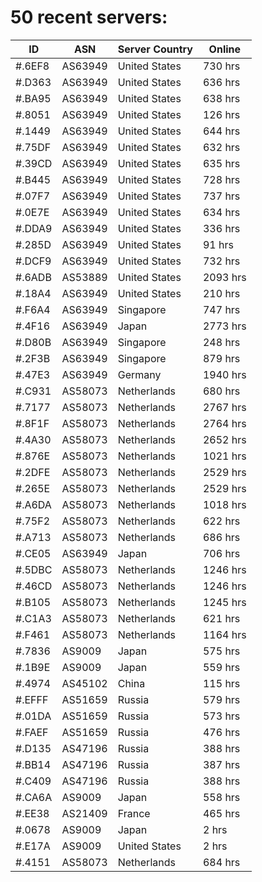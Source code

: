 # 50 recent servers:

| ID | ASN | Server Country | Online |
| ------ | ------ | ------ | ------ |
| #.6EF8 | AS63949 | United States | 730 hrs |
| #.D363 | AS63949 | United States | 636 hrs |
| #.BA95 | AS63949 | United States | 638 hrs |
| #.8051 | AS63949 | United States | 126 hrs |
| #.1449 | AS63949 | United States | 644 hrs |
| #.75DF | AS63949 | United States | 632 hrs |
| #.39CD | AS63949 | United States | 635 hrs |
| #.B445 | AS63949 | United States | 728 hrs |
| #.07F7 | AS63949 | United States | 737 hrs |
| #.0E7E | AS63949 | United States | 634 hrs |
| #.DDA9 | AS63949 | United States | 336 hrs |
| #.285D | AS63949 | United States | 91 hrs |
| #.DCF9 | AS63949 | United States | 732 hrs |
| #.6ADB | AS53889 | United States | 2093 hrs |
| #.18A4 | AS63949 | United States | 210 hrs |
| #.F6A4 | AS63949 | Singapore | 747 hrs |
| #.4F16 | AS63949 | Japan | 2773 hrs |
| #.D80B | AS63949 | Singapore | 248 hrs |
| #.2F3B | AS63949 | Singapore | 879 hrs |
| #.47E3 | AS63949 | Germany | 1940 hrs |
| #.C931 | AS58073 | Netherlands | 680 hrs |
| #.7177 | AS58073 | Netherlands | 2767 hrs |
| #.8F1F | AS58073 | Netherlands | 2764 hrs |
| #.4A30 | AS58073 | Netherlands | 2652 hrs |
| #.876E | AS58073 | Netherlands | 1021 hrs |
| #.2DFE | AS58073 | Netherlands | 2529 hrs |
| #.265E | AS58073 | Netherlands | 2529 hrs |
| #.A6DA | AS58073 | Netherlands | 1018 hrs |
| #.75F2 | AS58073 | Netherlands | 622 hrs |
| #.A713 | AS58073 | Netherlands | 686 hrs |
| #.CE05 | AS63949 | Japan | 706 hrs |
| #.5DBC | AS58073 | Netherlands | 1246 hrs |
| #.46CD | AS58073 | Netherlands | 1246 hrs |
| #.B105 | AS58073 | Netherlands | 1245 hrs |
| #.C1A3 | AS58073 | Netherlands | 621 hrs |
| #.F461 | AS58073 | Netherlands | 1164 hrs |
| #.7836 | AS9009 | Japan | 575 hrs |
| #.1B9E | AS9009 | Japan | 559 hrs |
| #.4974 | AS45102 | China | 115 hrs |
| #.EFFF | AS51659 | Russia | 579 hrs |
| #.01DA | AS51659 | Russia | 573 hrs |
| #.FAEF | AS51659 | Russia | 476 hrs |
| #.D135 | AS47196 | Russia | 388 hrs |
| #.BB14 | AS47196 | Russia | 387 hrs |
| #.C409 | AS47196 | Russia | 388 hrs |
| #.CA6A | AS9009 | Japan | 558 hrs |
| #.EE38 | AS21409 | France | 465 hrs |
| #.0678 | AS9009 | Japan | 2 hrs |
| #.E17A | AS9009 | United States | 2 hrs |
| #.4151 | AS58073 | Netherlands | 684 hrs |

